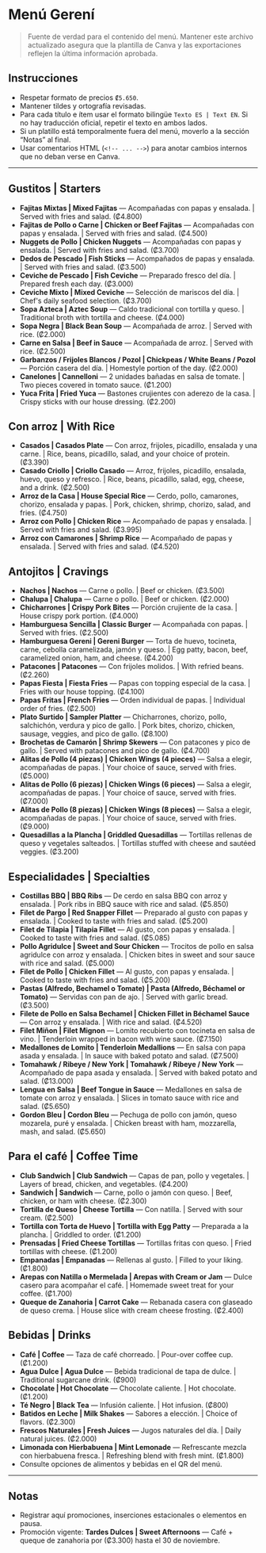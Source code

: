 # Menú Gerení

> Fuente de verdad para el contenido del menú. Mantener este archivo actualizado asegura que la plantilla de Canva y las exportaciones reflejen la última información aprobada.

## Instrucciones
- Respetar formato de precios `₡5.650`.
- Mantener tildes y ortografía revisadas.
- Para cada título e ítem usar el formato bilingüe `Texto ES | Text EN`. Si no hay traducción oficial, repetir el texto en ambos lados.
- Si un platillo está temporalmente fuera del menú, moverlo a la sección “Notas” al final.
- Usar comentarios HTML (`<!-- ... -->`) para anotar cambios internos que no deban verse en Canva.

---

## Gustitos | Starters
- **Fajitas Mixtas | Mixed Fajitas** — Acompañadas con papas y ensalada. | Served with fries and salad. (₡4.800)
- **Fajitas de Pollo o Carne | Chicken or Beef Fajitas** — Acompañadas con papas y ensalada. | Served with fries and salad. (₡4.500)
- **Nuggets de Pollo | Chicken Nuggets** — Acompañadas con papas y ensalada. | Served with fries and salad. (₡3.700)
- **Dedos de Pescado | Fish Sticks** — Acompañados de papas y ensalada. | Served with fries and salad. (₡3.500)
- **Ceviche de Pescado | Fish Ceviche** — Preparado fresco del día. | Prepared fresh each day. (₡3.000)
- **Ceviche Mixto | Mixed Ceviche** — Selección de mariscos del día. | Chef's daily seafood selection. (₡3.700)
- **Sopa Azteca | Aztec Soup** — Caldo tradicional con tortilla y queso. | Traditional broth with tortilla and cheese. (₡4.000)
- **Sopa Negra | Black Bean Soup** — Acompañada de arroz. | Served with rice. (₡2.000)
- **Carne en Salsa | Beef in Sauce** — Acompañada de arroz. | Served with rice. (₡2.500)
- **Garbanzos / Frijoles Blancos / Pozol | Chickpeas / White Beans / Pozol** — Porción casera del día. | Homestyle portion of the day. (₡2.000)
- **Canelones | Cannelloni** — 2 unidades bañadas en salsa de tomate. | Two pieces covered in tomato sauce. (₡1.200)
- **Yuca Frita | Fried Yuca** — Bastones crujientes con aderezo de la casa. | Crispy sticks with our house dressing. (₡2.200)

## Con arroz | With Rice
- **Casados | Casados Plate** — Con arroz, frijoles, picadillo, ensalada y una carne. | Rice, beans, picadillo, salad, and your choice of protein. (₡3.390)
- **Casado Criollo | Criollo Casado** — Arroz, frijoles, picadillo, ensalada, huevo, queso y refresco. | Rice, beans, picadillo, salad, egg, cheese, and a drink. (₡2.500)
- **Arroz de la Casa | House Special Rice** — Cerdo, pollo, camarones, chorizo, ensalada y papas. | Pork, chicken, shrimp, chorizo, salad, and fries. (₡4.750)
- **Arroz con Pollo | Chicken Rice** — Acompañado de papas y ensalada. | Served with fries and salad. (₡3.995)
- **Arroz con Camarones | Shrimp Rice** — Acompañado de papas y ensalada. | Served with fries and salad. (₡4.520)

## Antojitos | Cravings
- **Nachos | Nachos** — Carne o pollo. | Beef or chicken. (₡3.500)
- **Chalupa | Chalupa** — Carne o pollo. | Beef or chicken. (₡2.000)
- **Chicharrones | Crispy Pork Bites** — Porción crujiente de la casa. | House crispy pork portion. (₡4.000)
- **Hamburguesa Sencilla | Classic Burger** — Acompañada con papas. | Served with fries. (₡2.500)
- **Hamburguesa Gereni | Gereni Burger** — Torta de huevo, tocineta, carne, cebolla caramelizada, jamón y queso. | Egg patty, bacon, beef, caramelized onion, ham, and cheese. (₡4.200)
- **Patacones | Patacones** — Con frijoles molidos. | With refried beans. (₡2.260)
- **Papas Fiesta | Fiesta Fries** — Papas con topping especial de la casa. | Fries with our house topping. (₡4.100)
- **Papas Fritas | French Fries** — Orden individual de papas. | Individual order of fries. (₡2.500)
- **Plato Surtido | Sampler Platter** — Chicharrones, chorizo, pollo, salchichón, verdura y pico de gallo. | Pork bites, chorizo, chicken, sausage, veggies, and pico de gallo. (₡8.100)
- **Brochetas de Camarón | Shrimp Skewers** — Con patacones y pico de gallo. | Served with patacones and pico de gallo. (₡4.700)
- **Alitas de Pollo (4 piezas) | Chicken Wings (4 pieces)** — Salsa a elegir, acompañadas de papas. | Your choice of sauce, served with fries. (₡5.000)
- **Alitas de Pollo (6 piezas) | Chicken Wings (6 pieces)** — Salsa a elegir, acompañadas de papas. | Your choice of sauce, served with fries. (₡7.000)
- **Alitas de Pollo (8 piezas) | Chicken Wings (8 pieces)** — Salsa a elegir, acompañadas de papas. | Your choice of sauce, served with fries. (₡9.000)
- **Quesadillas a la Plancha | Griddled Quesadillas** — Tortillas rellenas de queso y vegetales salteados. | Tortillas stuffed with cheese and sautéed veggies. (₡3.200)

## Especialidades | Specialties
- **Costillas BBQ | BBQ Ribs** — De cerdo en salsa BBQ con arroz y ensalada. | Pork ribs in BBQ sauce with rice and salad. (₡5.850)
- **Filet de Pargo | Red Snapper Fillet** — Preparado al gusto con papas y ensalada. | Cooked to taste with fries and salad. (₡5.200)
- **Filet de Tilapia | Tilapia Fillet** — Al gusto, con papas y ensalada. | Cooked to taste with fries and salad. (₡5.085)
- **Pollo Agridulce | Sweet and Sour Chicken** — Trocitos de pollo en salsa agridulce con arroz y ensalada. | Chicken bites in sweet and sour sauce with rice and salad. (₡5.000)
- **Filet de Pollo | Chicken Fillet** — Al gusto, con papas y ensalada. | Cooked to taste with fries and salad. (₡5.200)
- **Pastas (Alfredo, Bechamel o Tomate) | Pasta (Alfredo, Béchamel or Tomato)** — Servidas con pan de ajo. | Served with garlic bread. (₡3.500)
- **Filete de Pollo en Salsa Bechamel | Chicken Fillet in Béchamel Sauce** — Con arroz y ensalada. | With rice and salad. (₡4.520)
- **Filet Miñon | Filet Mignon** — Lomito recubierto con tocineta en salsa de vino. | Tenderloin wrapped in bacon with wine sauce. (₡7.150)
- **Medallones de Lomito | Tenderloin Medallions** — En salsa con papa asada y ensalada. | In sauce with baked potato and salad. (₡7.500)
- **Tomahawk / Ribeye / New York | Tomahawk / Ribeye / New York** — Acompañado de papa asada y ensalada. | Served with baked potato and salad. (₡13.000)
- **Lengua en Salsa | Beef Tongue in Sauce** — Medallones en salsa de tomate con arroz y ensalada. | Slices in tomato sauce with rice and salad. (₡5.650)
- **Gordon Bleu | Cordon Bleu** — Pechuga de pollo con jamón, queso mozarela, puré y ensalada. | Chicken breast with ham, mozzarella, mash, and salad. (₡5.650)

## Para el café | Coffee Time
- **Club Sandwich | Club Sandwich** — Capas de pan, pollo y vegetales. | Layers of bread, chicken, and vegetables. (₡4.200)
- **Sandwich | Sandwich** — Carne, pollo o jamón con queso. | Beef, chicken, or ham with cheese. (₡2.300)
- **Tortilla de Queso | Cheese Tortilla** — Con natilla. | Served with sour cream. (₡2.500)
- **Tortilla con Torta de Huevo | Tortilla with Egg Patty** — Preparada a la plancha. | Griddled to order. (₡1.200)
- **Prensadas | Fried Cheese Tortillas** — Tortillas fritas con queso. | Fried tortillas with cheese. (₡1.200)
- **Empanadas | Empanadas** — Rellenas al gusto. | Filled to your liking. (₡1.800)
- **Arepas con Natilla o Mermelada | Arepas with Cream or Jam** — Dulce casero para acompañar el café. | Homemade sweet treat for your coffee. (₡1.700)
- **Queque de Zanahoria | Carrot Cake** — Rebanada casera con glaseado de queso crema. | House slice with cream cheese frosting. (₡2.400)

## Bebidas | Drinks
- **Café | Coffee** — Taza de café chorreado. | Pour-over coffee cup. (₡1.200)
- **Agua Dulce | Agua Dulce** — Bebida tradicional de tapa de dulce. | Traditional sugarcane drink. (₡900)
- **Chocolate | Hot Chocolate** — Chocolate caliente. | Hot chocolate. (₡1.200)
- **Té Negro | Black Tea** — Infusión caliente. | Hot infusion. (₡800)
- **Batidos en Leche | Milk Shakes** — Sabores a elección. | Choice of flavors. (₡2.300)
- **Frescos Naturales | Fresh Juices** — Jugos naturales del día. | Daily natural juices. (₡2.000)
- **Limonada con Hierbabuena | Mint Lemonade** — Refrescante mezcla con hierbabuena fresca. | Refreshing blend with fresh mint. (₡1.800)
- Consulte opciones de alimentos y bebidas en el QR del menú.

---

## Notas
- Registrar aquí promociones, inserciones estacionales o elementos en pausa.
- Promoción vigente: **Tardes Dulces | Sweet Afternoons** — Café + queque de zanahoria por (₡3.300) hasta el 30 de noviembre.
